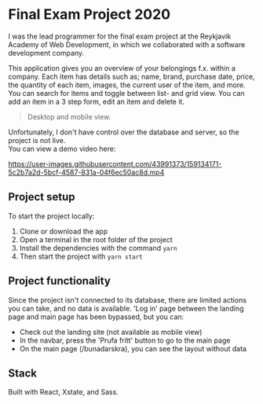 # Final Exam Project 2020
I was the lead programmer for the final exam project at the Reykjavik Academy of Web Development, in which we collaborated with a software development company.<br>

This application gives you an overview of your belongings f.x. within a company. Each item has details such as; name, brand, purchase date, price, the quantity of each item, images, the current user of the item, and more. You can search for items and toggle between list- and grid view. You can add an item in a 3 step form, edit an item and delete it.<br> 
> Desktop and mobile view.<br>

Unfortunately, I don't have control over the database and server, so the project is not live. <br>
You can view a demo video here:

https://user-images.githubusercontent.com/43991373/159134171-5c2b7a2d-5bcf-4587-831a-04f6ec50ac8d.mp4

## Project setup
To start the project locally: 
  1. Clone or download the app
  2. Open a terminal in the root folder of the project
  3. Install the dependencies with the command `yarn`
  4. Then start the project with `yarn start`

## Project functionality
Since the project isn't connected to its database, there are limited actions you can take, and no data is available. 'Log in' page between the landing page and main page has been bypassed, but you can:
  * Check out the landing site (not available as mobile view)
  * In the navbar, press the 'Prufa frítt' button to go to the main page
  * On the main page (/bunadarskra), you can see the layout without data

## Stack
Built with React, Xstate, and Sass.
